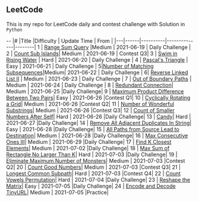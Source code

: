 ## LeetCode

This is my repo for LeetCode daily and contest challenge with Solution in `Python`

--
|\# |Title |Difficulty | Update Time | From |
|---|------|----------|--------------|--------|
1   |  [Range Sum Query](leetcode/1/Readme.md)   |Medium  |   2021-06-19 | Daily Challenge |
2    | [ Count Sub Islands](leetcode/2/Readme.md)| Medium | 2021-06-19 | Contest Q3|
3    | [Swim in Rising Water](leetcode/3/Readme.md) | Hard | 2021-06-20 | Daily Challenge |
4 | [Pascal's Triangle](leetcode/4/Readme.md) | Easy | 2021-06-21 | Daily Challenge |
5|[Number of Matching Subsequences](leetcode/5/Readme.md)|Medium| 2021-06-22 | Daily Challenge |
6| [Reverse Linked List II](leetcode/6/Readme.md) | Medium | 2021-06-23 | Daily Challenge |
7 | [Out of Boundary Paths](leetcode/7/Readme.md) | Medium | 2021-06-24 | Daily Challenge |
8 | [Redundant Connection](leetcode/8/Readme.md)| Medium | 2021-06-25 |Daily Challenge|
9 | [Maximum Product Difference Between Two Pairs](leetcode/9/Readme.md)| Easy | 2021-06-26 |Contest Q1|
10 | [Cyclically Rotating a Grid](leetcode/10/Readme.md)| Medium | 2021-06-26 |Contest Q2|
11 | [Number of Wonderful Substrings](leetcode/11/Readme.md)| Medium | 2021-06-26 |Contest Q3|
12 | [Count of Smaller Numbers After Self](leetcode/12/Readme.md)| Hard | 2021-06-26 |Daily Challenge|
13 | [Candy](leetcode/13/Readme.md)| Hard | 2021-06-27 |Daily Challenge|
14 | [Remove All Adjacent Duplicates In String](leetcode/14/Readme.md)| Easy | 2021-06-28 |Daily Challenge|
15 | [All Paths from Source Lead to Destination](leetcode/15/Readme.md)| Medium | 2021-06-28 |Daily Challenge|
16 | [Max Consecutive Ones III](leetcode/16/Readme.md)| Medium | 2021-06-29 |Daily Challenge|
17 | [Find K Closest Elements](leetcode/17/Readme.md)| Medium | 2021-07-02 |Daily Challenge|
18 | [Max Sum of Rectangle No Larger Than K](leetcode/18/Readme.md)| Hard | 2021-07-03 |Daily Challenge|
19 | [Eliminate Maximum Number of Monsters](leetcode/19/Readme.md)| Medium | 2021-07-03 |Contest Q2|
20 | [Count Good Numbers](leetcode/20/Readme.md)| Medium | 2021-07-03 |Contest Q3|
21 | [Longest Common Subpath](leetcode/21/Readme.md)| Hard | 2021-07-03 |Contest Q4|
22 | [Count Vowels Permutation](leetcode/22/Readme.md)| Hard | 2021-07-04 |Daily Challenge|
23 | [Reshape the Matrix](leetcode/23/Readme.md)| Easy | 2021-07-05 |Daily Challenge|
24 | [Encode and Decode TinyURL](leetcode/24/Readme.md)| Medium | 2021-07-05 |Practice|